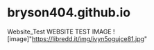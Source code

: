 # bryson404.github.io
Website_Test
WEBSITE TEST IMAGE
![image]"https://libredd.it/img/ivyn5ogujce81.jpg"
